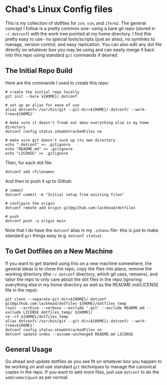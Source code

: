 # Chad's Linux Config files

This is my collection of dotfiles for `zsh`, `vim`, and `iTerm2`. The general concept I follow is a pretty common one– using a bare git repo (stored in `~/.dotconf`) with the work tree pointed at my home directory. I find this pretty easy to use- no special tools/scripts (just an alias), no symlinks to manage, version control, and easy replication. You can also edit any dot file directly on whatever box you may be using and can easily merge it back into this repo using standard `git` commands if desired.  

## The Initial Repo Build
Here are the commands I used to create this repo: 
```
# create the initial repo locally
git init --bare ${HOME}/.dotconf

# set up an alias for ease of use
alias dotconf='/usr/bin/git --git-dir=${HOME}/.dotconf/ --work-tree=${HOME}'

# make sure it doesn't freak out abou everything else in my home directory
dotconf config status.showUntrackedFiles no

# make sure git doesn't suck up its own directory
echo ".dotconf" >> .gitignore
echo "README.md" >> .gitignore
echo "LICENSE" >> .gitignore
```
Then, for each dot file: 
```
dotconf add <filename>
```
And then to push it up to Github:
```
# commit
dotconf commit -m "Initial setup from existing files"

# configure the origin
dotconf remote add origin git@github.com:lackhead/dotfiles

# push
dotconf push -u origin main
```
Note that I do have the `dotconf` alias in my `.zshenv` file- this is just to make standard `git` things easy (e.g. `dotconf status`).


## To Get Dotfiles on a New Machine
If you want to get started using this on a new machine somewhere, the general ideas is to clone the repo, copy the files into place, remove the working directory (the `~/.dotconf` directory, which git uses, remains), and tailor the repo to only care about the dot files in the repo (ignoring everything else in my home directory as well as the README.md/LICENSE file in the repo): 
```
git clone --separate-git-dir=${HOME}/.dotconf git@github.com:lackhead/dotfiles ${HOME}/dotfiles_temp
rsync --archive --verbose --exclude '.git' --exclude README.md --exclude LICENSE dotfiles_temp/ ${HOME}/
rm -rf ${HOME}/dotfiles_temp
alias dotconf='/usr/bin/git --git-dir=${HOME}/.dotconf/ --work-tree=${HOME}'
dotconf config status.showUntrackedFiles no
dotconf update-index --assume-unchanged README.md LICENSE
```

## General Usage
Go ahead and update dotfiles as you see fit on whatever box you happen to be working on and use standard `git` techniques to manage the canonical copies in the repo. If you want to add more files, just use `dotconf` to do the `add`/`commit`/`push` as per normal. 
